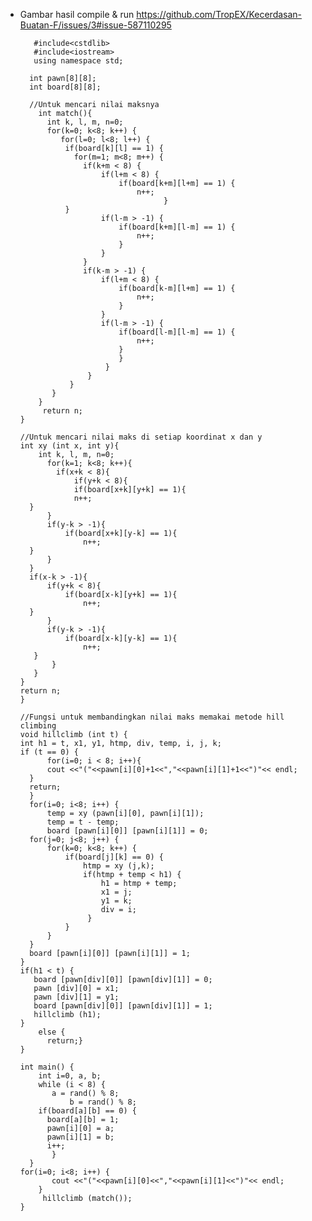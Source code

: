 * Gambar hasil compile & run https://github.com/TropEX/Kecerdasan-Buatan-F/issues/3#issue-587110295

         #include<cstdlib>
         #include<iostream>
         using namespace std;

        int pawn[8][8];
        int board[8][8];

        //Untuk mencari nilai maksnya
          int match(){
	        int k, l, m, n=0;
            for(k=0; k<8; k++) {
               for(l=0; l<8; l++) {
                if(board[k][l] == 1) {
                  for(m=1; m<8; m++) {
                    if(k+m < 8) {
                        if(l+m < 8) {
                            if(board[k+m][l+m] == 1) {
                            	n++;	
							          }
                }
                        if(l-m > -1) {
                            if(board[k+m][l-m] == 1) {
                            	n++;	
							}
                        }
                    }
                    if(k-m > -1) {
                        if(l+m < 8) {
                            if(board[k-m][l+m] == 1) {
                            	n++;	
							}
                        }
                        if(l-m > -1) {
                            if(board[l-m][l-m] == 1) {
                            	n++;	
							}
                        	}
                    	 }                      
               	     }
                 }
             }
          }
    	   return n;
	  }

	  //Untuk mencari nilai maks di setiap koordinat x dan y
	  int xy (int x, int y){
          int k, l, m, n=0;
    		for(k=1; k<8; k++){
      		  if(x+k < 8){
            	  if(y+k < 8){
                  if(board[x+k][y+k] == 1){
                  n++;	
		}
            }
            if(y-k > -1){
                if(board[x+k][y-k] == 1){
                	n++;	
		}
            }
        }
        if(x-k > -1){
            if(y+k < 8){
                if(board[x-k][y+k] == 1){
                	n++;	
		}
            }
            if(y-k > -1){
                if(board[x-k][y-k] == 1){
                	n++;	
		 }
             }
         }
      }
      return n;
      }

	  //Fungsi untuk membandingkan nilai maks memakai metode hill climbing
	  void hillclimb (int t) {
   	  int h1 = t, x1, y1, htmp, div, temp, i, j, k;
   	  if (t == 0) {
       		for(i=0; i < 8; i++){
           	cout <<"("<<pawn[i][0]+1<<","<<pawn[i][1]+1<<")"<< endl;
        }
        return;
        }
    	for(i=0; i<8; i++) {
        	temp = xy (pawn[i][0], pawn[i][1]);
        	temp = t - temp;
        	board [pawn[i][0]] [pawn[i][1]] = 0;
        for(j=0; j<8; j++) {
            for(k=0; k<8; k++) {
                if(board[j][k] == 0) {
                    htmp = xy (j,k);
                    if(htmp + temp < h1) {
                        h1 = htmp + temp;
                        x1 = j;
                        y1 = k;
                        div = i;
                     }
                }
            }
        }
        board [pawn[i][0]] [pawn[i][1]] = 1;
      }
      if(h1 < t) {
         board [pawn[div][0]] [pawn[div][1]] = 0;
         pawn [div][0] = x1;
         pawn [div][1] = y1;
    	 board [pawn[div][0]] [pawn[div][1]] = 1;
         hillclimb (h1);
      }
          else {
        	return;}
	  }

	  int main() {
          int i=0, a, b;
    	  while (i < 8) {
       		 a = rand() % 8;
      	         b = rand() % 8;
          if(board[a][b] == 0) {
            board[a][b] = 1;
            pawn[i][0] = a;
            pawn[i][1] = b;
            i++;
       		 }
   	    }
   	  for(i=0; i<8; i++) {
       		 cout <<"("<<pawn[i][0]<<","<<pawn[i][1]<<")"<< endl;
    	  }
    	   hillclimb (match());
	  }
